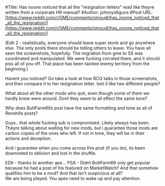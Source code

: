 #Title: Has noone noticed that all the "resignation letters" read like theyre written from a corporate HR manual?
#Author: johnnys6guns
#Post URL: [https://www.reddit.com/r/GME/comments/omxudl/has_noone_noticed_that_all_the_resignation/](https://www.reddit.com/r/GME/comments/omxudl/has_noone_noticed_that_all_the_resignation/)


(Edit 2 - realistically, everyone should leave super stonk and go anywhere else.  The only posts there should be telling others to leave.  You have all seen the screenshots, hopefully.  The migration from gme to SS was coordinated and manipulated.  We were fucking corraled there, and it should piss all of you off.  That place has been tainted enemy territory from the beginning.)

Havent you noticed?  Go take a look at how RCQ talks in those screenshots, and then compare it to her resignation letter.  Isnt it like two different people?

What about all the other mods who quit, even though some of them we hardly knew were around.  Dont they seem to all effect the same tone? 

Why does ButtFarm69s post have the same formatting and tone as all of Renshills posts?

Guys.. that whole fucking sub is compromised.  Likely always has been.  Theyre talking about waiting for new mods, but i guarantee those mods are carbon copies of the ones who left.   If not in tone, they will be in their actions and deception.

And i guarantee when you come across this post (if you do), its been downvoted to oblivion and lost in the shuffle.

EDIt - thanks to another ape... PSA - Didnt ButtFarm69 only get popular because he had a post of his featured on MarketWatch?  And that somehow qualifies him to be a mod?  And that isn't suspicious at all?  
We are being played.  You apes need to wake up and pay attention.